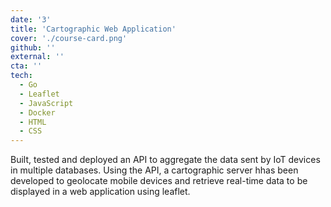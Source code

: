 ```yaml
---
date: '3'
title: 'Cartographic Web Application'
cover: './course-card.png'
github: ''
external: ''
cta: ''
tech:
  - Go
  - Leaflet
  - JavaScript
  - Docker
  - HTML
  - CSS
---
```


Built, tested and deployed an API to aggregate the data sent by IoT devices in multiple databases. Using the API, a cartographic server hhas been developed to geolocate mobile devices and retrieve real-time data to be displayed in a web application using leaflet. 
